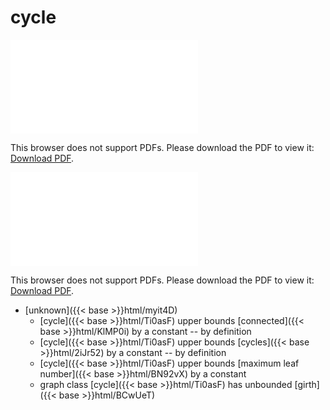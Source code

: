 # cycle




<object data="../local_Ti0asF.pdf" type="application/pdf" width="100%" height="480px"><embed src="../local_Ti0asF.pdf"><p>This browser does not support PDFs. Please download the PDF to view it: <a href="../local_Ti0asF.pdf">Download PDF</a>.</p></embed></object>


<object data="../inclusions_Ti0asF.pdf" type="application/pdf" width="100%" height="480px"><embed src="../inclusions_Ti0asF.pdf"><p>This browser does not support PDFs. Please download the PDF to view it: <a href="../inclusions_Ti0asF.pdf">Download PDF</a>.</p></embed></object>

*  [unknown]({{< base >}}html/myit4D)
    * [cycle]({{< base >}}html/Ti0asF) upper bounds [connected]({{< base >}}html/KlMP0i) by a constant -- by definition
    * [cycle]({{< base >}}html/Ti0asF) upper bounds [cycles]({{< base >}}html/2iJr52) by a constant -- by definition
    * [cycle]({{< base >}}html/Ti0asF) upper bounds [maximum leaf number]({{< base >}}html/BN92vX) by a constant
    * graph class [cycle]({{< base >}}html/Ti0asF) has unbounded [girth]({{< base >}}html/BCwUeT)